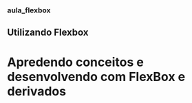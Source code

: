 ### aula_flexbox
## Utilizando Flexbox
# Apredendo conceitos e desenvolvendo com FlexBox e derivados 
